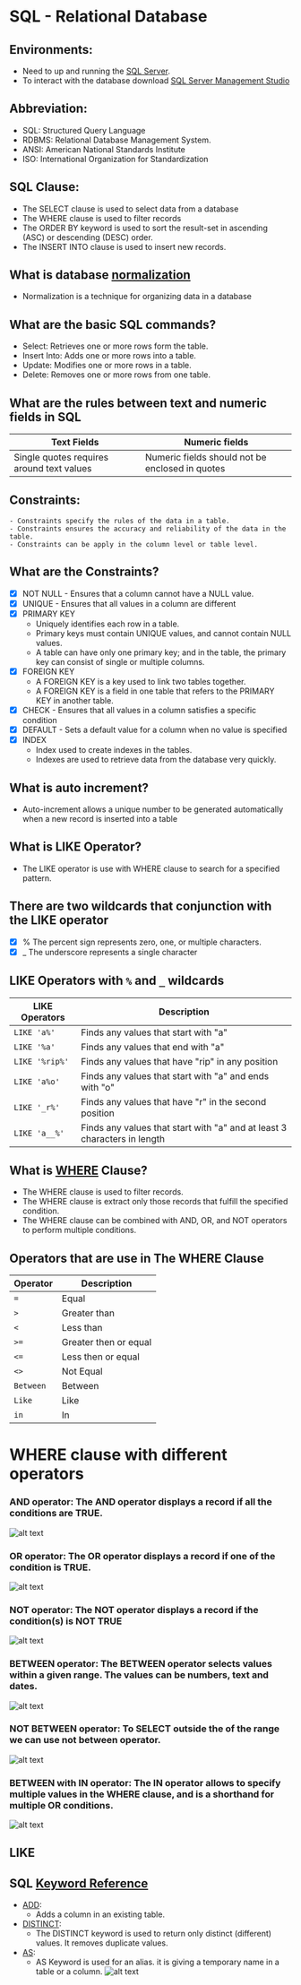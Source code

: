 # SQL - Relational Database
## Environments:
- Need to up and running the [SQL Server](https://www.microsoft.com/en-us/sql-server/sql-server-downloads).
- To interact with the database download [SQL Server Management Studio](https://docs.microsoft.com/en-us/sql/ssms/download-sql-server-management-studio-ssms?view=sql-server-ver15)

## Abbreviation:
- SQL: Structured Query Language
- RDBMS: Relational Database Management System.
- ANSI: American National Standards Institute
- ISO: International Organization for Standardization

## SQL Clause:
- The SELECT clause is used to select data from a database
- The WHERE clause is used to filter records
- The ORDER BY keyword is used to sort the result-set in ascending (ASC) or descending (DESC) order.
- The INSERT INTO clause is used to insert new records.

## What is database [normalization](https://towardsdatascience.com/database-normalization-explained-53e60a494495)
- Normalization is a technique for organizing data in a database


## What are the basic SQL commands?
- Select: Retrieves one or more rows form the table.
- Insert Into: Adds one or more rows into a table.
- Update: Modifies one or more rows in a table.
- Delete: Removes one or more rows from one table.

## What are the rules between text and numeric fields in SQL
**Text Fields**                           | **Numeric fields**
----------------------------------------- | ------------------------------------------------- 
Single quotes requires around text values |  Numeric fields should not be enclosed in quotes

## Constraints: 
    - Constraints specify the rules of the data in a table.
    - Constraints ensures the accuracy and reliability of the data in the table.
    - Constraints can be apply in the column level or table level.

## What are the Constraints?
- [x] NOT NULL - Ensures that a column cannot have a NULL value.
- [x] UNIQUE - Ensures that all values in a column are different
- [x] PRIMARY KEY 
    - Uniquely identifies each row in a table. 
    - Primary keys must contain UNIQUE values, and cannot contain NULL values.
    - A table can have only one primary key; and in the table, the primary key can consist of single or multiple columns.
- [x] FOREIGN KEY 
    - A FOREIGN KEY is a key used to link two tables together.
    - A FOREIGN KEY is a field in one table that refers to the PRIMARY KEY in another table.
- [x] CHECK - Ensures that all values in a column satisfies a specific condition
- [x] DEFAULT - Sets a default value for a column when no value is specified
- [x] INDEX 
    - Index used to create indexes in the tables.
    - Indexes are used to retrieve data from the database very quickly.

## What is auto increment?
- Auto-increment allows a unique number to be generated automatically when a new record is inserted into a table

## What is LIKE Operator? 
- The LIKE operator is use with WHERE clause to search for a specified pattern.


## There are two wildcards that conjunction with the LIKE operator
- [x] % The percent sign represents zero, one, or multiple characters.
- [x] _ The underscore represents a single character

## LIKE Operators with ```%``` and ```_``` wildcards
**LIKE Operators**          | **Description**
--------------------------- | --------------------------
```LIKE 'a%'```             |  Finds any values that start with "a"
```LIKE '%a'```             |  Finds any values that end with "a"
```LIKE '%rip%'```          |  Finds any values that have "rip" in any position
```LIKE 'a%o'```            |  Finds any values that start with "a" and ends with "o"
```LIKE '_r%'```            |  Finds any values that have "r" in the second position
```LIKE 'a__%'```           |  Finds any values that start with "a" and at least 3 characters in length


## What is [WHERE](./sql-commands/where.sql) Clause? 
- The WHERE clause is used to filter records.
- The WHERE clause is extract only those records that fulfill the specified condition.
- The WHERE clause can be combined with AND, OR, and NOT operators to perform multiple conditions.

## Operators that are use in The WHERE Clause
**Operator**     | **Description**
-----------------| ------------------ 
```=```	         |  Equal
```>```          |  Greater than
```<```          |  Less than
```>=```         |  Greater then or equal  
```<=```         |  Less then or equal 
```<>```         |  Not Equal
```Between```    |  Between 
```Like```       |  Like
```in```         |  In 

# WHERE clause with different operators 
### AND operator: The AND operator displays a record if all the conditions are TRUE.
![alt text](./Images/where-with-and-operators.PNG)

### OR operator: The OR operator displays a record if one of the condition is TRUE.
![alt text](./Images/where-with-or-operators.PNG)

### NOT operator: The NOT operator displays a record if the condition(s) is NOT TRUE
![alt text](./Images/where-with-not-operators.PNG)

### BETWEEN operator: The BETWEEN operator selects values within a given range. The values can be numbers, text and dates.
![alt text](./Images/where-with-between-operators.PNG)

### NOT BETWEEN operator: To SELECT outside the of the range we can use not between operator.
![alt text](./Images/where-with-not-between-operators.PNG)

### BETWEEN with IN operator: The IN operator allows to specify multiple values in the WHERE clause, and is a shorthand for multiple OR conditions.
![alt text](./Images/where-with-between-and-in-operators.PNG)
 
## LIKE



## SQL [Keyword Reference](https://www.w3schools.com/sql/sql_ref_keywords.asp)
- [ADD](): 
    - Adds a column in an existing table.
- [DISTINCT](): 
    - The DISTINCT keyword is used to return only distinct (different) values. It removes duplicate values.
- [AS](./sql-commands/alias.sql): 
    - AS Keyword is used for an alias. it is giving a temporary name in a table or a column.
    ![alt text](./Images/alias.PNG)


